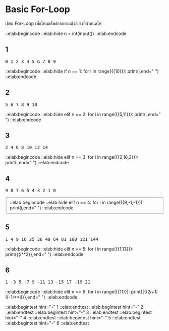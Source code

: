 # Basic For-Loop

เขียน For-Loop เพื่อให้ผลลัพธ์ออกตามตัวอย่างที่กำหนดให้

::elab:begincode
::elab:hide n = int(input())
::elab:endcode

## 1
<pre class="output">
0 1 2 3 4 5 6 7 8 9
</pre>
::elab:begincode
::elab:hide if n == 1:
    for i in range({{10}}):
        print(i,end=" ")
::elab:endcode

## 2
<pre class="output">
5 6 7 8 9 10
</pre>
::elab:begincode
::elab:hide elif n == 2:
    for i in range({{5,11}}):
        print(i,end=" ")
::elab:endcode

## 3
<pre class="output">
2 4 6 8 10 12 14
</pre>
::elab:begincode
::elab:hide elif n == 3:
    for i in range({{2,16,2}}):
        print(i,end=" ")
::elab:endcode

## 4
<pre class="output">
9 8 7 6 5 4 3 2 1 0
</pre>
<fieldset>
::elab:begincode
::elab:hide elif n == 4:
    for i in range({{9,-1,-1}}):
        print(i,end=" ")
::elab:endcode
</fieldset>

## 5
<pre class="output">
1 4 9 16 25 36 49 64 81 100 121 144
</pre>
::elab:begincode
::elab:hide elif n == 5:
    for i in range({{1,13}}):
        print({{i**2}},end=" ")
::elab:endcode

## 6
<pre class="output">
1 -3 5 -7 9 -11 13 -15 17 -19 21
</pre>
::elab:begincode
::elab:hide elif n == 6:
    for i in range({{11}}):
        print({{(2*i+1)*((-1)**i)}},end=" ")
::elab:endcode

::elab:begintest hint="-"
1
::elab:endtest
::elab:begintest hint="-"
2
::elab:endtest
::elab:begintest hint="-"
3
::elab:endtest
::elab:begintest hint="-"
4
::elab:endtest
::elab:begintest hint="-"
5
::elab:endtest
::elab:begintest hint="-"
6
::elab:endtest